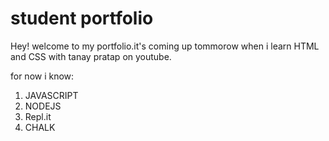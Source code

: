 # student portfolio

Hey! welcome to my portfolio.it's coming up tommorow when i learn HTML and CSS with tanay pratap on youtube.



for now i know:

1. JAVASCRIPT
1. NODEJS
3. Repl.it
1. CHALK


